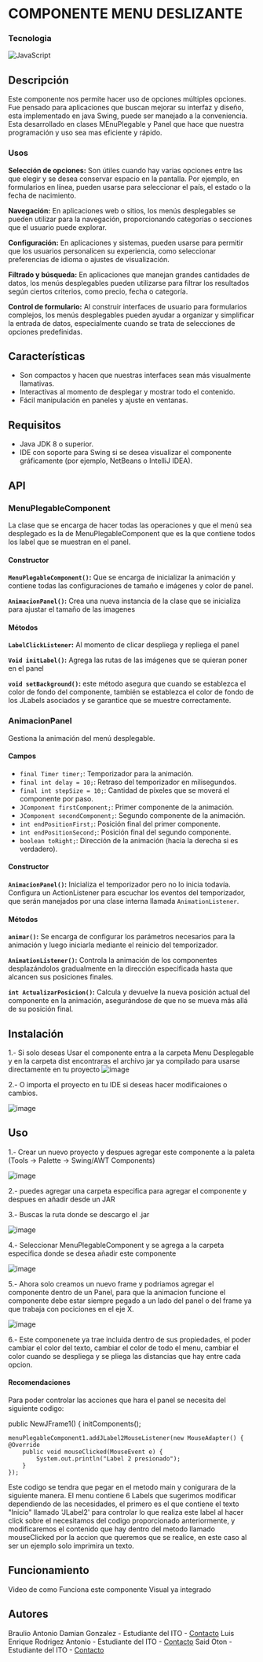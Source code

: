 <h1> COMPONENTE MENU DESLIZANTE</h1>

### Tecnologia 
![JavaScript](https://img.shields.io/badge/-Java-ED8B00?style=for-the-badge&logo=openjdk&logoColor=white)

<H2>Descripción </H2>

 Este componente nos permite hacer uso de opciones múltiples opciones. Fue pensado para aplicaciones que buscan mejorar su interfaz y diseño, esta implementado en java Swing, puede ser manejado a la conveniencia.
Esta desarrollado en clases MEnuPlegable y Panel que hace que nuestra programación y uso sea mas eficiente y rápido.

<H3> Usos </H3>

**Selección de opciones:** Son útiles cuando hay varias opciones entre las que elegir y se desea conservar espacio en la pantalla. Por ejemplo, en formularios en línea, pueden usarse para seleccionar el país, el estado o la fecha de nacimiento.

**Navegación:** En aplicaciones web o sitios, los menús desplegables se pueden utilizar para la navegación, proporcionando categorías o secciones que el usuario puede explorar.

**Configuración:** En aplicaciones y sistemas, pueden usarse para permitir que los usuarios personalicen su experiencia, como seleccionar preferencias de idioma o ajustes de visualización.

**Filtrado y búsqueda:** En aplicaciones que manejan grandes cantidades de datos, los menús desplegables pueden utilizarse para filtrar los resultados según ciertos criterios, como precio, fecha o categoría.

**Control de formulario:** Al construir interfaces de usuario para formularios complejos, los menús desplegables pueden ayudar a organizar y simplificar la entrada de datos, especialmente cuando se trata de selecciones de opciones predefinidas.

## Características

- Son compactos y hacen que nuestras interfaces sean más visualmente llamativas.
- Interactivas al momento de desplegar y mostrar todo el contenido.
- Fácil manipulación en paneles y ajuste en ventanas.

## Requisitos

- Java JDK 8 o superior.
- IDE con soporte para Swing si se desea visualizar el componente gráficamente (por ejemplo, NetBeans o IntelliJ IDEA).

## API

### MenuPlegableComponent
La clase que se encarga de hacer todas las operaciones y que el menú sea desplegado es la de MenuPlegableComponent que es la que contiene todos los label que se muestran en el panel.

#### Constructor
**`MenuPlegableComponent()`:** Que se encarga de inicializar la animación y contiene todas las configuraciones de tamaño e imágenes y color de panel.

**`AnimacionPanel()`:** Crea una nueva instancia de la clase que se inicializa para ajustar el tamaño de las imagenes

#### Métodos


**`LabelClickListener`:** Al momento de clicar despliega y repliega el panel

**`Void initLabel()`:** Agrega las rutas de las imágenes que se quieran poner en el panel

**`void setBackground()`:** este método asegura que cuando se establezca el color de fondo del componente, también se establezca el color de fondo de los JLabels asociados y se garantice que se muestre correctamente.

### AnimacionPanel
Gestiona la animación del menú desplegable.

#### Campos

- `final Timer timer;`: Temporizador para la animación.
- `final int delay = 10;`: Retraso del temporizador en milisegundos.
- `final int stepSize = 10;`: Cantidad de píxeles que se moverá el componente por paso.
- `JComponent firstComponent;`: Primer componente de la animación.
- `JComponent secondComponent;`: Segundo componente de la animación.
- `int endPositionFirst;`: Posición final del primer componente.
- `int endPositionSecond;`: Posición final del segundo componente.
- `boolean toRight;`: Dirección de la animación (hacia la derecha si es verdadero).

#### Constructor

**`AnimacionPanel()`:** Inicializa el temporizador pero no lo inicia todavía. Configura un ActionListener para escuchar los eventos del temporizador, que serán manejados por una clase interna llamada `AnimationListener`.

#### Métodos

**`animar()`:** Se encarga de configurar los parámetros necesarios para la animación y luego iniciarla mediante el reinicio del temporizador.

**`AnimationListener()`:** Controla la animación de los componentes desplazándolos gradualmente en la dirección especificada hasta que alcancen sus posiciones finales.

**`int ActualizarPosicion()`:** Calcula y devuelve la nueva posición actual del componente en la animación, asegurándose de que no se mueva más allá de su posición final.

## Instalación
1.- Si solo deseas Usar el componente entra a la carpeta Menu Desplegable y en la carpeta dist encontraras el archivo jar ya compilado para usarse directamente en tu proyecto
![image](https://github.com/BraulioDamian/ITO-TAP-U2_COMPONENTE_MENU_DESLIZANTE/assets/142832691/0c18a4a8-7da6-449d-aef7-ca10b93e3c87)

2.- O importa el proyecto en tu IDE si deseas hacer modificaiones o cambios.

![image](https://github.com/BraulioDamian/ITO-TAP-U2_COMPONENTE_MENU_DESLIZANTE/assets/142832691/772500d9-bd72-4588-9a2f-4df71d1e536f)

## Uso

1.- Crear un nuevo proyecto y despues agregar este componente a la paleta (Tools -> Palette -> Swing/AWT Components)

![image](https://github.com/BraulioDamian/ITO-TAP-U2_COMPONENTE_MENU_DESLIZANTE/assets/142832691/c8aaac1f-acdb-4ee4-97f1-9ad425fd9ba0)

2.- puedes agregar una carpeta especifica para agregar el componente y despues en añadir desde un JAR

3.- Buscas la ruta donde se descargo el .jar

![image](https://github.com/BraulioDamian/ITO-TAP-U2_COMPONENTE_MENU_DESLIZANTE/assets/142832691/ca95dee1-c90b-44f0-9c90-739564f470a6)

4.- Seleccionar MenuPlegableComponent y se agrega a la carpeta especifica donde se desea añadir este componente 

![image](https://github.com/BraulioDamian/ITO-TAP-U2_COMPONENTE_MENU_DESLIZANTE/assets/142832691/844b251e-6905-4c0f-8c96-0028e7577276)

5.- Ahora solo creamos un nuevo frame y podriamos agregar el componente dentro de un Panel, para que la animacion funcione el componente debe estar siempre pegado a  un lado del panel o del frame ya que trabaja con pociciones en el eje X.

![image](https://github.com/BraulioDamian/ITO-TAP-U2_COMPONENTE_MENU_DESLIZANTE/assets/142832691/3d80dd0e-1a35-4765-81ac-632826fd3bbc)

6.- Este componenete ya trae incluida dentro de sus propiedades, el poder cambiar el color del texto, cambiar el color de todo el menu, cambiar el color cuando se despliega y se pliega las distancias que hay entre cada opcion.

#### Recomendaciones

Para poder controlar las acciones que hara el panel se necesita del siguiente codigo:

public NewJFrame1() { initComponents();

    menuPlegableComponent1.addJLabel2MouseListener(new MouseAdapter() {
    @Override
        public void mouseClicked(MouseEvent e) {
            System.out.println("Label 2 presionado");
        }
    });
Este codigo se tendra que pegar en el metodo main y conigurara de la siguiente manera. El menu contiene 6 Labels que sugerimos modificar dependiendo de las necesidades, el primero es el que contiene el texto "Inicio" llamado 'JLabel2' para controlar lo que realiza este label al hacer click sobre el necesitamos del codigo proporcionado anteriormente, y modificaremos el contenido que hay dentro del metodo llamado mouseClicked por la accion que queremos que se realice, en este caso al ser un ejemplo solo imprimira un texto.

## Funcionamiento 

Video de como Funciona este componente Visual ya integrado


## Autores

Braulio Antonio Damian Gonzalez - Estudiante del ITO - [Contacto](https://github.com/BraulioDamian)
Luis Enrique Rodrigez Antonio - Estudiante del ITO - [Contacto](https://github.com/LuisEnchiladasVerdes)
Said Oton - Estudiante del ITO - [Contacto](https://github.com/frixx4731)

